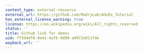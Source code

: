 ```yaml
---
content_type: external-resource
external_url: https://github.com/MadryLab/AdvEx_Tutorial
has_external_license_warning: true
license: https://en.wikipedia.org/wiki/All_rights_reserved
status: ''
title: Github link for demos
uid: ff5d4df8-9e41-4afb-9d90-a9972dd11f4e
wayback_url: ''
---
```

